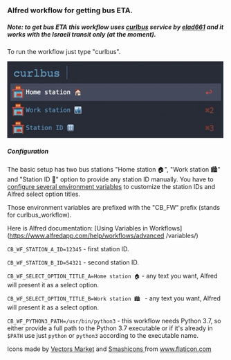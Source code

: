 ### Alfred workflow for getting bus ETA.

##### Note: to get bus ETA this workflow uses [curlbus](https://github.com/elad661/curlbus) service by [elad661](https://github.com/elad661) and it works with the Israeli transit only (at the moment).

To run the workflow just type "curlbus".

![sc1](images/demo.gif)

##### Configuration
The basic setup has two bus stations "Home station 🏠", "Work station 🏙" and "Station ID 🔢" option to provide any
 station ID manually.
You have to [configure several environment variables](https://www.alfredapp.com/help/workflows/advanced/variables/) to customize the station IDs and Alfred select option titles.
 
Those environment variables are prefixed with the "CB_FW" prefix (stands for curlbus_workflow).

Here is Alfred documentation: [Using Variables in Workflows](https://www.alfredapp.com/help/workflows/advanced
/variables/)

`CB_WF_STATION_A_ID=12345` - first station ID.

`CB_WF_STATION_B_ID=54321`  - second station ID.

`CB_WF_SELECT_OPTION_TITLE_A=Home station 🏠` - any text you want, Alfred will present it as a select option.

`CB_WF_SELECT_OPTION_TITLE_B=Work station 🏙 ` - any text you want, Alfred will present it as a select option.

`CB_WF_PYTHON3_PATH=/usr/bin/python3` - this workflow needs Python 3.7, so either provide a full path to the Python 3.7
 executable or if it's already in `$PATH` use just `python` or `python3` according to the executable name.


Icons made by 
<a href="https://www.flaticon.com/authors/vectors-market" title="Vectors Market">Vectors Market</a> 
and 
<a href="https://www.flaticon.com/authors/smashicons" title="Smashicons">Smashicons </a> 
from 
<a href="https://www.flaticon.com/" title="Flaticon"> www.flaticon.com </a>
